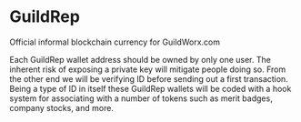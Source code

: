 # GuildRep
Official informal blockchain currency for GuildWorx.com

Each GuildRep wallet address should be owned by only one user. The inherent risk of exposing a private key will mitigate people doing so. From the other end we will be verifying ID before sending out a first transaction. Being a type of ID in itself these GuildRep wallets will be coded with a hook system for associating with a number of tokens such as merit badges, company stocks, and more.
